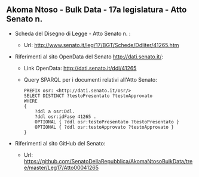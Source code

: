 ## Akoma Ntoso - Bulk Data - 17a legislatura - Atto Senato n.  ##

* Scheda del Disegno di Legge - Atto Senato n. :
	* Url: http://www.senato.it/leg/17/BGT/Schede/Ddliter/41265.htm

* Riferimenti al sito OpenData del Senato http://dati.senato.it/:
	* Link OpenData: http://dati.senato.it/ddl/41265
	* Query SPARQL per i documenti relativi all'Atto Senato:

        ```
        PREFIX osr: <http://dati.senato.it/osr/>  
		SELECT DISTINCT ?testoPresentato ?testoApprovato  
		WHERE  
		{  
		    ?ddl a osr:Ddl.  
		    ?ddl osr:idFase 41265 .  
		    OPTIONAL { ?ddl osr:testoPresentato ?testoPresentato }  
		    OPTIONAL { ?ddl osr:testoApprovato ?testoApprovato }  
		}
		```
* Riferimenti al sito GitHub del Senato:
    * Url: https://github.com/SenatoDellaRepubblica/AkomaNtosoBulkData/tree/master/Leg17/Atto00041265		